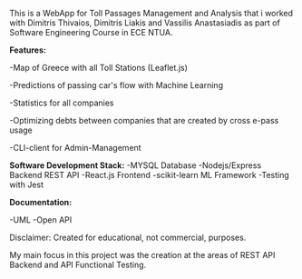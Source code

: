 This is a WebApp for Toll Passages Management and Analysis that i worked with Dimitris Thivaios, Dimitris Liakis and Vassilis Anastasiadis as part of Software Engineering Course in ECE NTUA.

**Features:**

-Map of Greece with all Toll Stations (Leaflet.js)

-Predictions of passing car's flow with Machine Learning

-Statistics for all companies

-Optimizing debts between companies that are created by cross e-pass usage

-CLI-client for Admin-Management

**Software Development Stack:**
-MYSQL Database
-Nodejs/Express Backend REST API
-React.js Frontend
-scikit-learn ML Framework
-Testing with Jest

**Documentation:**

-UML
-Open API

Disclaimer:
Created for educational, not commercial, purposes.

My main focus in this project was the creation at the areas of REST API Backend and API Functional Testing.
